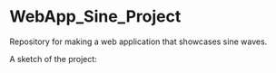 # WebApp_Sine_Project
Repository for making a web application that showcases sine waves. 

A sketch of the project: 

